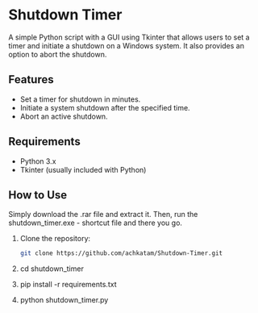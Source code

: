 # Shutdown Timer

A simple Python script with a GUI using Tkinter that allows users to set a timer and initiate a shutdown on a Windows system. It also provides an option to abort the shutdown.

## Features

- Set a timer for shutdown in minutes.
- Initiate a system shutdown after the specified time.
- Abort an active shutdown.

## Requirements

- Python 3.x
- Tkinter (usually included with Python)

## How to Use

Simply download the .rar file and extract it. Then, run the shutdown_timer.exe - shortcut file and there you go.

1. Clone the repository:

   ```bash
   git clone https://github.com/achkatam/Shutdown-Timer.git

2. cd shutdown_timer

3. pip install -r requirements.txt

4. python shutdown_timer.py


